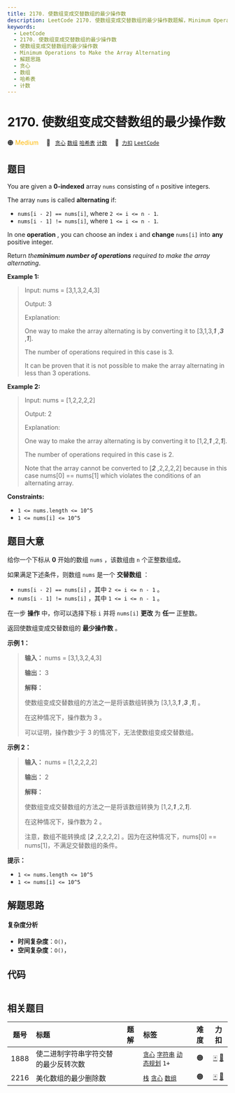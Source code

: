 ```yaml
---
title: 2170. 使数组变成交替数组的最少操作数
description: LeetCode 2170. 使数组变成交替数组的最少操作数题解，Minimum Operations to Make the Array Alternating，包含解题思路、复杂度分析以及完整的 JavaScript 代码实现。
keywords:
  - LeetCode
  - 2170. 使数组变成交替数组的最少操作数
  - 使数组变成交替数组的最少操作数
  - Minimum Operations to Make the Array Alternating
  - 解题思路
  - 贪心
  - 数组
  - 哈希表
  - 计数
---
```


# 2170. 使数组变成交替数组的最少操作数

🟠 <font color=#ffb800>Medium</font>&emsp; 🔖&ensp; [`贪心`](/tag/greedy.md) [`数组`](/tag/array.md) [`哈希表`](/tag/hash-table.md) [`计数`](/tag/counting.md)&emsp; 🔗&ensp;[`力扣`](https://leetcode.cn/problems/minimum-operations-to-make-the-array-alternating) [`LeetCode`](https://leetcode.com/problems/minimum-operations-to-make-the-array-alternating)

## 题目

You are given a **0-indexed** array `nums` consisting of `n` positive
integers.

The array `nums` is called **alternating** if:

  * `nums[i - 2] == nums[i]`, where `2 <= i <= n - 1`.
  * `nums[i - 1] != nums[i]`, where `1 <= i <= n - 1`.

In one **operation** , you can choose an index `i` and **change** `nums[i]`
into **any** positive integer.

Return _the**minimum number of operations** required to make the array
alternating_.



**Example 1:**

> Input: nums = [3,1,3,2,4,3]
> 
> Output: 3
> 
> Explanation:
> 
> One way to make the array alternating is by converting it to [3,1,3,_**1**_ ,_**3**_ ,_**1**_].
> 
> The number of operations required in this case is 3.
> 
> It can be proven that it is not possible to make the array alternating in less than 3 operations. 

**Example 2:**

> Input: nums = [1,2,2,2,2]
> 
> Output: 2
> 
> Explanation:
> 
> One way to make the array alternating is by converting it to [1,2,_**1**_ ,2,_**1**_].
> 
> The number of operations required in this case is 2.
> 
> Note that the array cannot be converted to [_**2**_ ,2,2,2,2] because in this case nums[0] == nums[1] which violates the conditions of an alternating array.

**Constraints:**

  * `1 <= nums.length <= 10^5`
  * `1 <= nums[i] <= 10^5`


## 题目大意

给你一个下标从 **0** 开始的数组 `nums` ，该数组由 `n` 个正整数组成。

如果满足下述条件，则数组 `nums` 是一个 **交替数组** ：

  * `nums[i - 2] == nums[i]` ，其中 `2 <= i <= n - 1` 。
  * `nums[i - 1] != nums[i]` ，其中 `1 <= i <= n - 1` 。

在一步 **操作** 中，你可以选择下标 `i` 并将 `nums[i]` **更改** 为 **任一** 正整数。

返回使数组变成交替数组的 **最少操作数** 。



**示例 1：**

> 
> 
> 
> 
> 
> **输入：** nums = [3,1,3,2,4,3]
> 
> **输出：** 3
> 
> **解释：**
> 
> 使数组变成交替数组的方法之一是将该数组转换为 [3,1,3,_**1**_ ,_**3**_ ,_**1**_] 。
> 
> 在这种情况下，操作数为 3 。
> 
> 可以证明，操作数少于 3 的情况下，无法使数组变成交替数组。

**示例 2：**

> 
> 
> 
> 
> 
> **输入：** nums = [1,2,2,2,2]
> 
> **输出：** 2
> 
> **解释：**
> 
> 使数组变成交替数组的方法之一是将该数组转换为 [1,2,_**1**_ ,2,_**1**_].
> 
> 在这种情况下，操作数为 2 。
> 
> 注意，数组不能转换成 [_**2**_ ,2,2,2,2] 。因为在这种情况下，nums[0] == nums[1]，不满足交替数组的条件。
> 
> 



**提示：**

  * `1 <= nums.length <= 10^5`
  * `1 <= nums[i] <= 10^5`


## 解题思路

#### 复杂度分析

- **时间复杂度**：`O()`，
- **空间复杂度**：`O()`，

## 代码

```javascript

```

## 相关题目

<!-- prettier-ignore -->
| 题号 | 标题 | 题解 | 标签 | 难度 | 力扣 |
| :------: | :------ | :------: | :------ | :------: | :------: |
| 1888 | 使二进制字符串字符交替的最少反转次数 |  |  [`贪心`](/tag/greedy.md) [`字符串`](/tag/string.md) [`动态规划`](/tag/dynamic-programming.md) `1+` | 🟠 | [🀄️](https://leetcode.cn/problems/minimum-number-of-flips-to-make-the-binary-string-alternating) [🔗](https://leetcode.com/problems/minimum-number-of-flips-to-make-the-binary-string-alternating) |
| 2216 | 美化数组的最少删除数 |  |  [`栈`](/tag/stack.md) [`贪心`](/tag/greedy.md) [`数组`](/tag/array.md) | 🟠 | [🀄️](https://leetcode.cn/problems/minimum-deletions-to-make-array-beautiful) [🔗](https://leetcode.com/problems/minimum-deletions-to-make-array-beautiful) |